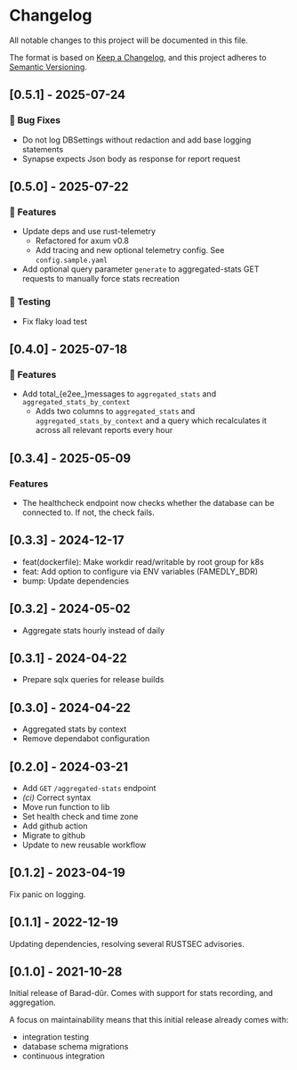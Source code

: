 # Changelog

All notable changes to this project will be documented in this file.

The format is based on [Keep a
Changelog](https://keepachangelog.com/en/1.0.0/), and this project adheres to
[Semantic Versioning](https://semver.org/spec/v2.0.0.html).

## [0.5.1] - 2025-07-24

### 🐛 Bug Fixes

- Do not log DBSettings without redaction and add base logging statements
- Synapse expects Json body as response for report request

## [0.5.0] - 2025-07-22

### 🚀 Features

- Update deps and use rust-telemetry
  - Refactored for axum v0.8
  - Add tracing and new optional telemetry config. See `config.sample.yaml`
- Add optional query parameter `generate` to aggregated-stats GET requests to manually force stats recreation

### 🧪 Testing

- Fix flaky load test

## [0.4.0] - 2025-07-18

### 🚀 Features

- Add total_{e2ee_}messages to `aggregated_stats` and `aggregated_stats_by_context`
  - Adds two columns to `aggregated_stats` and `aggregated_stats_by_context` and a query which recalculates it across all relevant reports every hour

## [0.3.4] - 2025-05-09

### Features

- The healthcheck endpoint now checks whether the database can be
  connected to. If not, the check fails.

## [0.3.3] - 2024-12-17

- feat(dockerfile): Make workdir read/writable by root group for k8s
- feat: Add option to configure via ENV variables (FAMEDLY_BDR)
- bump: Update dependencies

## [0.3.2] - 2024-05-02

- Aggregate stats hourly instead of daily

## [0.3.1] - 2024-04-22

- Prepare sqlx queries for release builds

## [0.3.0] - 2024-04-22

- Aggregated stats by context
- Remove dependabot configuration

## [0.2.0] - 2024-03-21

- Add `GET` `/aggregated-stats` endpoint
- *(ci)* Correct syntax
- Move run function to lib
- Set health check and time zone
- Add github action
- Migrate to github
- Update to new reusable workflow

## [0.1.2] - 2023-04-19

Fix panic on logging.

## [0.1.1] - 2022-12-19

Updating dependencies, resolving several RUSTSEC advisories.

## [0.1.0] - 2021-10-28

Initial release of Barad-dûr. Comes with support for stats recording,
and aggregation.

A focus on maintainability means that this initial release already comes with:

- integration testing
- database schema migrations
- continuous integration
